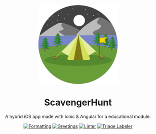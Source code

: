 <div align="center">
    <img src="src/assets/icon/playstore.png" width="250" height="250" alt="ScavengerHunt icon">
    <h1>ScavengerHunt</h1>
    <p>A hybrid iOS app made with Ionic & Angular for a educational module.</p>
</div>

<div align="center">
  
[![Formatting](https://github.com/danieljancar/scavenger-hunt/actions/workflows/format.yml/badge.svg)](https://github.com/danieljancar/scavenger-hunt/actions/workflows/format.yml)
[![Greetings](https://github.com/danieljancar/scavenger-hunt/actions/workflows/greetings.yml/badge.svg)](https://github.com/danieljancar/scavenger-hunt/actions/workflows/greetings.yml)
[![Linter](https://github.com/danieljancar/scavenger-hunt/actions/workflows/lint.yml/badge.svg)](https://github.com/danieljancar/scavenger-hunt/actions/workflows/lint.yml)
[![Triage Labeler](https://github.com/danieljancar/scavenger-hunt/actions/workflows/triager.yml/badge.svg)](https://github.com/danieljancar/scavenger-hunt/actions/workflows/triager.yml)

</div>

